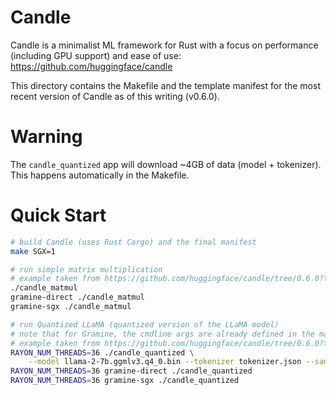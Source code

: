 # Candle

Candle is a minimalist ML framework for Rust with a focus on performance
(including GPU support) and ease of use: https://github.com/huggingface/candle

This directory contains the Makefile and the template manifest for the most
recent version of Candle as of this writing (v0.6.0).

# Warning

The `candle_quantized` app will download ~4GB of data (model + tokenizer). This
happens automatically in the Makefile.

# Quick Start

```sh
# build Candle (uses Rust Cargo) and the final manifest
make SGX=1

# run simple matrix multiplication
# example taken from https://github.com/huggingface/candle/tree/0.6.0?tab=readme-ov-file#get-started
./candle_matmul
gramine-direct ./candle_matmul
gramine-sgx ./candle_matmul

# run Quantized LLaMA (quantized version of the LLaMA model)
# note that for Gramine, the cmdline args are already defined in the manifest file
# example taken from https://github.com/huggingface/candle/tree/0.6.0?tab=readme-ov-file#check-out-our-examples
RAYON_NUM_THREADS=36 ./candle_quantized \
    --model llama-2-7b.ggmlv3.q4_0.bin --tokenizer tokenizer.json --sample-len 200
RAYON_NUM_THREADS=36 gramine-direct ./candle_quantized
RAYON_NUM_THREADS=36 gramine-sgx ./candle_quantized
```

